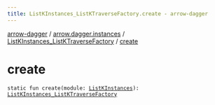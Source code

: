 ```yaml
---
title: ListKInstances_ListKTraverseFactory.create - arrow-dagger
---
```


[arrow-dagger](../../index.html) / [arrow.dagger.instances](../index.html) / [ListKInstances_ListKTraverseFactory](index.html) / [create](./create.html)

# create

`static fun create(module: `[`ListKInstances`](../-list-k-instances/index.html)`): `[`ListKInstances_ListKTraverseFactory`](index.html)